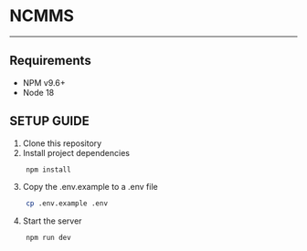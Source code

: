 # NCMMS

---

## Requirements

- NPM v9.6+
- Node 18

## SETUP GUIDE

1. Clone this repository
2. Install project dependencies

```sh
    npm install
```

3. Copy the .env.example to a .env file

```sh
    cp .env.example .env
```

4. Start the server

```
    npm run dev
```

